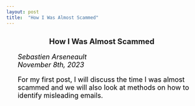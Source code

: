 ```yaml
---
layout: post
title:  "How I Was Almost Scammed"
---
```

<h2 style="text-align: center; font-size: 20px;">How I Was Almost Scammed</h2>

<div style="padding-left: 30px; font-size: 18px; color: black;">

<i>Sebastien Arseneault</i><br>
<i>November 8th, 2023</i><br>

For my first post, I will discuss the time I was almost scammed and we will also look at methods on how to identify misleading emails.

</div>
   


